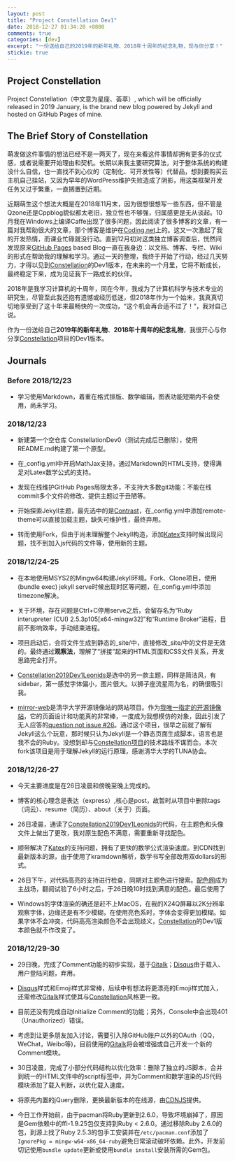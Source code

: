 ```yaml
---
layout: post
title: "Project Constellation Dev1"
date: 2018-12-27 01:34:20 +0800
comments: true
categories: [dev]
excerpt: "一份送给自己的2019年的新年礼物、2018年十周年的纪念礼物，现与你分享！"
stickie: true
---
```


## Project Constellation

Project Constellation（中文意为星座、荟萃）, which will be officially released in 2019 January, is the brand new blog powered by Jekyll and hosted on GitHub Pages of mine.

## The Brief Story of Constellation

萌发做这件事情的想法已经不是一两天了，现在来看这件事情却拥有更多的仪式感，或者说需要开始理由和契机。长期以来我主要研究算法，对于整体系统的构建没什么自信，也一直找不到心仪的（定制化、可开发性等）代替品，想到要购买云主机自己挂站，又因为早年的WordPress维护失败造成了阴影，用这类框架开发任务又过于繁重，一直搁置到近期。

近期萌生这个想法大概是在2018年11月末，因为很想很想写一些东西，但不管是Qzone还是Cppblog貌似都太老旧，独立性也不够强，归属感更是无从谈起。10月我在Windows上编译Caffe出现了很多问题，因此阅读了很多博客的文章，有一篇对我帮助很大的文章，那个博客是维护在[Coding.net](https://coding.net/)上的。这又一次激起了我的开发热情，而课业忙碌就没行动。直到12月初对这类独立博客调查后，恍然间发现原来[GitHub Pages](https://pages.github.com/) based Blog一直在我身边：以文档、博客、专栏、Wiki的形式在帮助我的理解和学习。通过一天的整理，我终于开始了行动，经过几天努力，才得以见到[Constellation](https://sleeplessai.github.io/)的Dev1版本，在未来的一个月里，它将不断成长，最终稳定下来，成为见证我下一路成长的伙伴。

2018年是我学习计算机的十周年，同在今年，我成为了计算机科学与技术专业的研究生，尽管至此我还抱有遗憾或经历低迷，但2018年作为一个始末，我真真切切地享受到了这十年来最畅快的一次成功，“这个机会再合适不过了！”，我对自己说。

作为一份送给自己**2019年的新年礼物**、**2018年十周年的纪念礼物**，我很开心与你分享[Constellation](https://sleeplessai.github.io/)项目的Dev1版本。

## Journals

### Before 2018/12/23

- 学习使用Markdown，着重在格式排版、数学编辑，图表功能短期内不会使用，尚未学习。

### 2018/12/23

- 新建第一个空仓库 ConstellationDev0（测试完成后已删除），使用README.md构建了第一个原型。

- 在_config.yml中开启MathJax支持，通过Markdown的HTML支持，使得满足对Latex数学公式的支持。

- 发现在线维护GitHub Pages局限太多，不支持大多数git功能：不能在线commit多个文件的修改、提供主题过于丑陋等。

- 开始探索Jekyll主题，最先选中的是[Contrast](https://github.com/niklasbuschmann/contrast)，在_config.yml中添加remote-theme可以直接加载主题，缺失可维护性，最终弃用。

- 转而使用Fork，但由于尚未理解整个Jekyll构造，添加[Katex](https://katex.org/)支持时候出现问题，找不到加入js代码的文件等，使用新的主题。

### 2018/12/24-25

- 在本地使用MSYS2的Mingw64构建Jekyll环境。Fork、Clone项目，使用(bundle exec) jekyll serve时候出现时区等问题，在_config.yml中添加timezone解决。

- 关于环境，存在问题是Ctrl+C停用serve之后，会留存名为“Ruby interupreter (CUI) 2.5.3p105[x64-mingw32]”和“Runtime Broker”进程，目前不影响效率，手动结束进程。

- 项目启动后，会将文件生成到静态的_site/中，直接修改_site/中的文件是无效的。最终通过**观察法**，理解了“拼接”起来的HTML页面和CSS文件关系，开发思路完全打开。

- [Constellation2019Dev1Leonids](https://github.com/sleeplessai/Constellation2019Dev1Leonids)是选中的另一款主题，同样是简洁风，有sidebar，第一感觉字体偏小，图片很大。以狮子座流星雨为名，的确很吸引我。

- [mirror-web](https://github.com/sleeplessai/mirror-web)是清华大学开源镜像站的网站项目。作为[我唯一指定的开源镜像站](https://tuna.moe/)，它的页面设计和功能真的非常棒，一度成为我想模仿的对象，因此引发了无人应答的[question not issue #26](https://github.com/tuna/blogroll/issues/26)。通过这个项目，很早之前就了解有Jekyll这么个玩意，那时候只认为Jekyll是一个静态页面生成脚本，语言也是我不会的Ruby。没想到却与[Constellation项目](https://sleeplessai.github.io/)的技术路线不谋而合。本次fork该项目是用于理解Jekyll的运行原理，感谢清华大学的TUNA协会。

### 2018/12/26-27

- 今天主要进度是在26日凌晨和傍晚至晚上完成的。

- 博客的核心理念是表达（express）,核心是post，故暂时从项目中删除tags（词云）、resume（简历）、about（关于）页面。

- 26日凌晨，通读了[Constellation2019Dev1Leonids](https://github.com/sleeplessai/Constellation2019Dev1Leonids)的代码，在主题色和头像文件上做出了更改，我对原生配色不满意，需要重新寻找配色。

- 顺带解决了[Katex](https://katex.org/)的支持问题，拥有了更快的数学公式渲染速度。到CDN找到最新版本的源，由于使用了kramdown解析，数学书写全部改用双dollars的形式。

- 26日下午，对代码高亮的支持进行检查，同期对主题色进行搜索。[配色网](http://peise.net)成为主战场，翻阅试验了6小时之后，于26日晚10时找到满意的配色。最后使用了

- Windows的字体渲染的确还是赶不上MacOS，在我的X24Q屏幕以2K分辨率观察字体，边缘还是有不少模糊，在使用亮色系时，字体会变得更加模糊。如果字体不会冲突，代码高亮渲染颜色不会出现歧义，[Constellation](https://sleeplessai.github.io/)的Dev1版本颜色就不作改变了。

### 2018/12/29-30

- 29日晚，完成了Comment功能的初步实现，基于[Gitalk](https://github.com/gitalk/gitalk)；[Disqus](https://disqus.com/)由于载入、用户登陆问题，弃用。

- [Disqus](https://disqus.com/)样式和Emoji样式非常棒，后续中有想法将更漂亮的Emoji样式加入，还需修改[Gitalk](https://github.com/gitalk/gitalk)样式使其与[Constellation](https://sleeplessai.github.io/)风格更一致。

- 目前还没有完成自动Initialize Comment的功能；另外，Console中会出现401（Unauthorized）错误。

- 考虑到让更多朋友加入讨论，需要引入除GitHub账户以外的OAuth（QQ，WeChat，Weibo等)，目前使用的[Gitalk](https://github.com/gitalk/gitalk)将会被增强或自己开发一个新的Comment模块。

- 30日凌晨，完成了小部分代码结构以优化效率：删除了独立的JS脚本，合并到统一的HTML文件中的script标签中，并为Comment和数学渲染的JS代码模块添加了载入判断，以优化载入速度。

- 将原先内置的jQuery删除，更换最新版本的在线源，由[CDNJS](https://cdnjs.com/)提供。

- 今日工作开始前，由于pacman将Ruby更新到2.6.0，导致坏境崩掉了，原因是Gem依赖中的ffi-1.9.25包仅支持到Ruby < 2.6.0。通过移除Ruby 2.6.0的包，到源上找了Ruby 2.5.3的包手工安装并在`/etc/pacman.conf`添加了`IgnorePkg = mingw-w64-x86_64-ruby`避免日常滚动破坏依赖。此外，开发前切记使用`bundle update`更新或使用`bundle install`安装所需的Gem包。